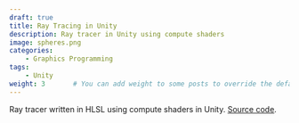 ```yaml
---
draft: true
title: Ray Tracing in Unity
description: Ray tracer in Unity using compute shaders
image: spheres.png
categories:
    - Graphics Programming
tags:
    - Unity
weight: 3       # You can add weight to some posts to override the default sorting (date descending)
---
```


Ray tracer written in HLSL using compute shaders in Unity. [Source code](https://github.com/cmanziel/ray-tracing-unity).
